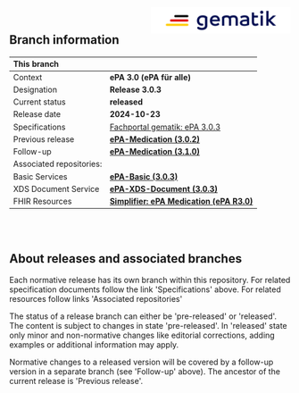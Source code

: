 <img align="right" width="250" height="47" src="images/Gematik_Logo_Flag_With_Background.png"/> <br/>    

## Branch information

|This branch||
|:----|----|
| Context| __ePA 3.0 (ePA für alle)__|
| Designation  | __Release 3.0.3__  |
| Current status | __released__ |
| Release date   | __2024-10-23__  |
| Specifications| [Fachportal gematik: ePA 3.0.3](https://gemspec.gematik.de/releases/ePA_3_0_3/)|
| Previous release | [**ePA-Medication (3.0.2)**](https://github.com/gematik/epa-medication/tree/ePA-3.0.2)|
| Follow-up | [**ePA-Medication (3.1.0)**](https://github.com/gematik/epa-medication/tree/ePA-3.1.0) |
| Associated repositories:||
| Basic Services | [**ePA-Basic (3.0.3)**](https://github.com/gematik/epa-basic/tree/ePA-3.0.3) |
| XDS Document Service | [**ePA-XDS-Document (3.0.3)**](https://github.com/gematik/epa-xds-document/tree/ePA-3.0.3) |
| FHIR Resources | [**Simplifier: ePA Medication (ePA R3.0)**](https://simplifier.net/epa-medication-v3-0) |

</br>
</br>

## About releases and associated branches
Each normative release has its own branch within this repository.
For related specification documents follow the link 'Specifications' above. For related resources follow links 'Associated repositories'

The status of a release branch can either be 'pre-released' or 'released'. The content is subject to changes in state 'pre-released'. In 'released' state only minor and non-normative changes like editorial corrections, adding examples or additional information may apply.

Normative changes to a released version will be covered by a follow-up version in a separate branch (see 'Follow-up' above). The ancestor of the current release is 'Previous release'.
